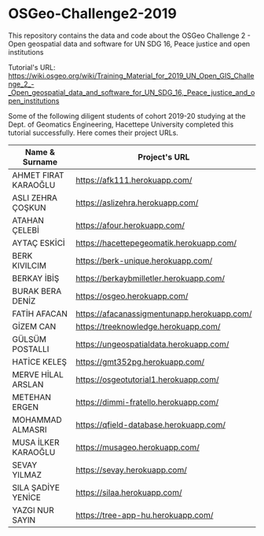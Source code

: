 # OSGeo-Challenge2-2019
This repository contains the data and code about the OSGeo Challenge 2 - Open geospatial data and software for UN SDG 16, Peace justice and open institutions

Tutorial's URL: https://wiki.osgeo.org/wiki/Training_Material_for_2019_UN_Open_GIS_Challenge_2_-_Open_geospatial_data_and_software_for_UN_SDG_16,_Peace_justice_and_open_institutions

Some of the following diligent students of cohort 2019-20 studying at the Dept. of Geomatics Engineering, Hacettepe University completed this tutorial successfully. Here comes their project URLs. 

| Name & Surname        | Project's URL                              |
|-----------------------|--------------------------------------------|
|  AHMET FIRAT KARAOĞLU | https://afk111.herokuapp.com/              |
|  ASLI ZEHRA ÇOŞKUN    | https://aslizehra.herokuapp.com/           |
|  ATAHAN ÇELEBİ        | https://afour.herokuapp.com/               |
|  AYTAÇ ESKİCİ         | https://hacettepegeomatik.herokuapp.com/   |
|  BERK KIVILCIM        | https://berk-unique.herokuapp.com/         |
|  BERKAY İBİŞ          | https://berkaybmilletler.herokuapp.com/    |
|  BURAK BERA DENİZ     | https://osgeo.herokuapp.com/               |
|  FATİH AFACAN         | https://afacanassigmentunapp.herokuapp.com/|
|  GİZEM CAN            | https://treeknowledge.herokuapp.com/       |
|  GÜLSÜM POSTALLI      | https://ungeospatialdata.herokuapp.com/    |
|  HATİCE KELEŞ         | https://gmt352pg.herokuapp.com/            |
|  MERVE HİLAL ARSLAN   | https://osgeotutorial1.herokuapp.com/      |
|  METEHAN ERGEN        | https://dimmi-fratello.herokuapp.com/      |
|  MOHAMMAD ALMASRI     | https://qfield-database.herokuapp.com/     |
|  MUSA İLKER KARAOĞLU  | https://musageo.herokuapp.com/             |
|  SEVAY YILMAZ         | https://sevay.herokuapp.com/               |
|  SILA ŞADİYE YENİCE   | https://silaa.herokuapp.com/               |
|  YAZGI NUR SAYIN      | https://tree-app-hu.herokuapp.com/         |

